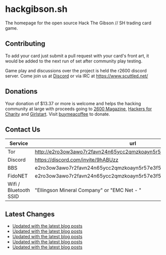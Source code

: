 # hackgibson.sh
The homepage for the open source Hack The Gibson // SH trading card game.


## Contributing

To add your card just submit a pull request with your card's front art, it would be added to the next run of set after community play testing.

Game play and discussions over the project is held the r2600 discord server. Come join us at [Discord](https://discord.com/invite/9hABUzz) or via IRC at https://www.scuttled.net/


## Donations

Your donation of $13.37 or more is welcome and helps the hacking community at large with proceeds going to [2600 Magazine](https://2600.com/), [Hackers for Charity](https://hackersforcharity.org) and [Girlstart](https://girlstart.org).  Visit [buymeacoffee](https://www.buymeacoffee.com/hackgibson.sh) to donate.


## Contact Us

Service | url
-|-
Tor | http://e2ro3ow3awo7r2favn24n65ycc2qmzkoayn5r57e3f56nvjwdcgg32ad.onion
Discord | https://discord.com/invite/9hABUzz
BBS | e2ro3ow3awo7r2favn24n65ycc2qmzkoayn5r57e3f56nvjwdcgg32ad.onion:23
FidoNET | e2ro3ow3awo7r2favn24n65ycc2qmzkoayn5r57e3f56nvjwdcgg32ad.onion:24554
Wifi / Bluetooth SSID | "Ellingson Mineral Company" or "EMC Net - <fidonet address>"

## Latest Changes
<!-- BLOG-POST-LIST:START -->
- [Updated with the latest blog posts](https://github.com/DFW2600/hackgibson.sh/commit/6dcb72759ba516b9ccef9ba051eec8635b1d3700)
- [Updated with the latest blog posts](https://github.com/DFW2600/hackgibson.sh/commit/e5375d6c397ac63fbabdb697abbb9e9cb36f4ba7)
- [Updated with the latest blog posts](https://github.com/DFW2600/hackgibson.sh/commit/f65474d8b39be49bd1ef0b2b90fd7ff60676405f)
- [Updated with the latest blog posts](https://github.com/DFW2600/hackgibson.sh/commit/a25668bc637285b758764a134949aa39ddf3a2b1)
- [Updated with the latest blog posts](https://github.com/DFW2600/hackgibson.sh/commit/01039d906eb4f3fc9ce4def6316a5d909d8973d6)
<!-- BLOG-POST-LIST:END -->
